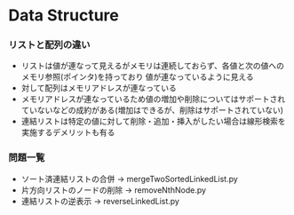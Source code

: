 # Data Structure

### リストと配列の違い

- リストは値が連なって見えるがメモリは連続しておらず、各値と次の値へのメモリ参照(ポインタ)を持っており
値が連なっているように見える
- 対して配列はメモリアドレスが連なっている
- メモリアドレスが連なっているため値の増加や削除についてはサポートされていないなどの成約がある(増加はできるが、削除はサポートされていない)
- 連結リストは特定の値に対して削除・追加・挿入がしたい場合は線形検索を実施するデメリットも有る



### 問題一覧

- ソート済連結リストの合併 -> mergeTwoSortedLinkedList.py
- 片方向リストのノードの削除 -> removeNthNode.py
- 連結リストの逆表示 -> reverseLinkedList.py
